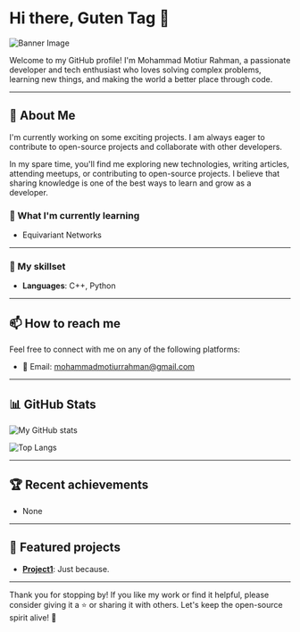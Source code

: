 # Hi there, Guten Tag 👋

![Banner Image](https://lh3.googleusercontent.com/pw/AJFCJaXMmbE7RM_n50051bwcqOCL1FSSQTkWzzwOsk0kPN5m95ZJB060srdz5N_725gcfRrIt_KQ6hnS7JfB2j1m9Lzsc79Q9RSWmuScY739LJLeVZLtQNGUldXKVBCGTphxwfikEH_lZ8_deEzk9YQh8_AeCfnoR0HTMns34DEASagcFNOUmmhv4-q_PgvcE209s_omosa38fODaxcNG_VhoNtb3Mrjk9wRKforzmNXA7ecLbaCDyrVUF16gh_ZD4waF8LfIw--Y-wBkWqp3ahVUDdRIrkoYMAhfv3OAnyD1a54t6M8caI8sYuddeZxFU_azpwUWMQdxZSorICYvneiOup8j1VP39yEg01bq1Ik73JlVymc9aJeYsxcJfsJZ6qEM7mf1gC3Yzk42Drk2zeOhi6N0wQqhfNX_tpc6tTAZAKdO7yXaDlhJo6jmVhqJ9U89iZSfU43yMSp_rQUdOULW4ATvq9ViHWCT3bypOCWa-pgEJSMTbXYNZg0GSKcWvWkhrj26qv5NdHgN3Zbyr3Z8ulPwPmkEksjzKCbgz3uwUysMfHEcZr5YLwmDd3lhk4xM-oXkqnW_T7eJUZURe4jJ5FlKa6YY2rsvbgNVfR4QNi9xtfFHvVV1p7DQ0TQNgI0mAuDRjvJhsBeysl1pzguGGJOVvCnibxNiAFedlVHg8hdS1I5G9dG8HQEUzXfblX9OFmkOmVwU4NMZFcQShPCEZn_I80BHEoNG9NIBt0A7u1HdpwXtFsK8LhTNaYa34GlSid65X1Zbs0oD7SoNsHPCSsW8od8oRVGSeeKMp4MZ7V7thWhUaHxDJzrc5GqKjiprO_wXkfOTR5mRONcIWMOQi5MyBePDBw9T_tPreWVWRXDNUNJ1MAvnC9ggZ-pV6TFwfxFEqL-5CyXvgxR9ILq5FRBTzlc_ddcXLcokWbHna5tJlWv0Ax7YMz_D32HIwBTPcMBHRS5AL7VTDXfd6XAr-OGNdNaXA=w725-h544-s-no)

Welcome to my GitHub profile! 
I'm Mohammad Motiur Rahman, a passionate developer and tech enthusiast who loves solving complex problems, learning new things, and making the world a better place through code.

---

## 🔭 About Me

I'm currently working on some exciting projects. I am always eager to contribute to open-source projects and collaborate with other developers.

In my spare time, you'll find me exploring new technologies, writing articles, attending meetups, or contributing to open-source projects. I believe that sharing knowledge is one of the best ways to learn and grow as a developer.

### 🌱 What I'm currently learning

- Equivariant Networks

---

### 💼 My skillset

- **Languages**: C++, Python

---

## 📫 How to reach me

Feel free to connect with me on any of the following platforms:

- 📧 Email: mohammadmotiurrahman@gmail.com

---

## 📊 GitHub Stats

![My GitHub stats](https://github-readme-stats.vercel.app/api?username=motiur&show_icons=true&theme=radical)

![Top Langs](https://github-readme-stats.vercel.app/api/top-langs/?username=motiur&layout=compact&theme=radical)

---

## 🏆 Recent achievements

- None

---

## 🌟 Featured projects

- **[Project1](https://github.com/motiur/motiur)**: Just because.

---

Thank you for stopping by! If you like my work or find it helpful, please consider giving it a ⭐️ or sharing it with others. Let's keep the open-source spirit alive! 🚀
